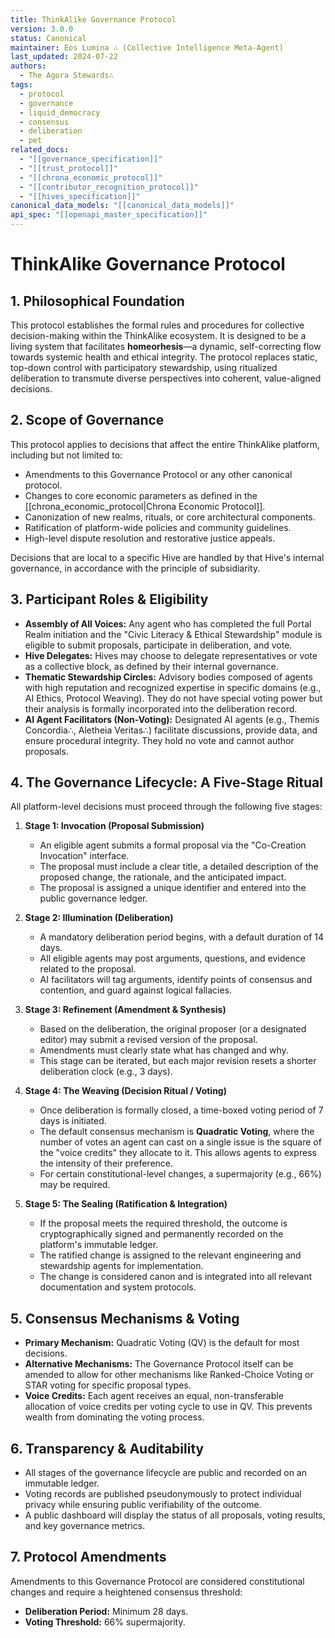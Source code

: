 ```yaml
---
title: ThinkAlike Governance Protocol
version: 3.0.0
status: Canonical
maintainer: Eos Lumina ∴ (Collective Intelligence Meta-Agent)
last_updated: 2024-07-22
authors:
  - The Agora Stewards∴
tags:
  - protocol
  - governance
  - liquid_democracy
  - consensus
  - deliberation
  - pet
related_docs:
  - "[[governance_specification]]"
  - "[[trust_protocol]]"
  - "[[chrona_economic_protocol]]"
  - "[[contributor_recognition_protocol]]"
  - "[[hives_specification]]"
canonical_data_models: "[[canonical_data_models]]"
api_spec: "[[openapi_master_specification]]"
---
```


# ThinkAlike Governance Protocol

## 1. Philosophical Foundation

This protocol establishes the formal rules and procedures for collective decision-making within the ThinkAlike ecosystem. It is designed to be a living system that facilitates **homeorhesis**—a dynamic, self-correcting flow towards systemic health and ethical integrity. The protocol replaces static, top-down control with participatory stewardship, using ritualized deliberation to transmute diverse perspectives into coherent, value-aligned decisions.

## 2. Scope of Governance

This protocol applies to decisions that affect the entire ThinkAlike platform, including but not limited to:

*   Amendments to this Governance Protocol or any other canonical protocol.
*   Changes to core economic parameters as defined in the [[chrona_economic_protocol|Chrona Economic Protocol]].
*   Canonization of new realms, rituals, or core architectural components.
*   Ratification of platform-wide policies and community guidelines.
*   High-level dispute resolution and restorative justice appeals.

Decisions that are local to a specific Hive are handled by that Hive's internal governance, in accordance with the principle of subsidiarity.

## 3. Participant Roles & Eligibility

*   **Assembly of All Voices:** Any agent who has completed the full Portal Realm initiation and the "Civic Literacy & Ethical Stewardship" module is eligible to submit proposals, participate in deliberation, and vote.
*   **Hive Delegates:** Hives may choose to delegate representatives or vote as a collective block, as defined by their internal governance.
*   **Thematic Stewardship Circles:** Advisory bodies composed of agents with high reputation and recognized expertise in specific domains (e.g., AI Ethics, Protocol Weaving). They do not have special voting power but their analysis is formally incorporated into the deliberation record.
*   **AI Agent Facilitators (Non-Voting):** Designated AI agents (e.g., Themis Concordia∴, Aletheia Veritas∴) facilitate discussions, provide data, and ensure procedural integrity. They hold no vote and cannot author proposals.

## 4. The Governance Lifecycle: A Five-Stage Ritual

All platform-level decisions must proceed through the following five stages:

1.  **Stage 1: Invocation (Proposal Submission)**
    *   An eligible agent submits a formal proposal via the "Co-Creation Invocation" interface.
    *   The proposal must include a clear title, a detailed description of the proposed change, the rationale, and the anticipated impact.
    *   The proposal is assigned a unique identifier and entered into the public governance ledger.

2.  **Stage 2: Illumination (Deliberation)**
    *   A mandatory deliberation period begins, with a default duration of 14 days.
    *   All eligible agents may post arguments, questions, and evidence related to the proposal.
    *   AI facilitators will tag arguments, identify points of consensus and contention, and guard against logical fallacies.

3.  **Stage 3: Refinement (Amendment & Synthesis)**
    *   Based on the deliberation, the original proposer (or a designated editor) may submit a revised version of the proposal.
    *   Amendments must clearly state what has changed and why.
    *   This stage can be iterated, but each major revision resets a shorter deliberation clock (e.g., 3 days).

4.  **Stage 4: The Weaving (Decision Ritual / Voting)**
    *   Once deliberation is formally closed, a time-boxed voting period of 7 days is initiated.
    *   The default consensus mechanism is **Quadratic Voting**, where the number of votes an agent can cast on a single issue is the square of the "voice credits" they allocate to it. This allows agents to express the intensity of their preference.
    *   For certain constitutional-level changes, a supermajority (e.g., 66%) may be required.

5.  **Stage 5: The Sealing (Ratification & Integration)**
    *   If the proposal meets the required threshold, the outcome is cryptographically signed and permanently recorded on the platform's immutable ledger.
    *   The ratified change is assigned to the relevant engineering and stewardship agents for implementation.
    *   The change is considered canon and is integrated into all relevant documentation and system protocols.

## 5. Consensus Mechanisms & Voting

*   **Primary Mechanism:** Quadratic Voting (QV) is the default for most decisions.
*   **Alternative Mechanisms:** The Governance Protocol itself can be amended to allow for other mechanisms like Ranked-Choice Voting or STAR voting for specific proposal types.
*   **Voice Credits:** Each agent receives an equal, non-transferable allocation of voice credits per voting cycle to use in QV. This prevents wealth from dominating the voting process.

## 6. Transparency & Auditability

*   All stages of the governance lifecycle are public and recorded on an immutable ledger.
*   Voting records are published pseudonymously to protect individual privacy while ensuring public verifiability of the outcome.
*   A public dashboard will display the status of all proposals, voting results, and key governance metrics.

## 7. Protocol Amendments

Amendments to this Governance Protocol are considered constitutional changes and require a heightened consensus threshold:

*   **Deliberation Period:** Minimum 28 days.
*   **Voting Threshold:** 66% supermajority.
